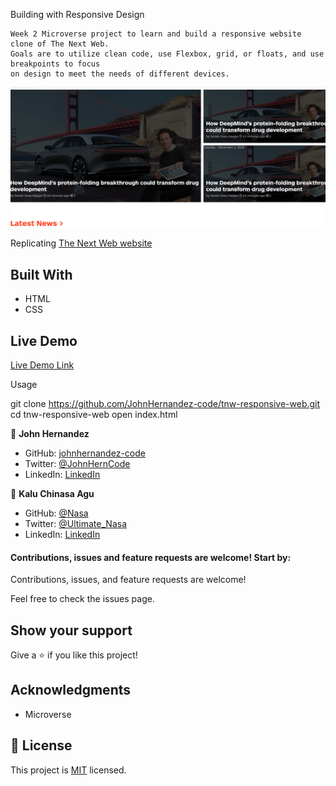 Building with Responsive Design

    Week 2 Microverse project to learn and build a responsive website clone of The Next Web.
    Goals are to utilize clean code, use Flexbox, grid, or floats, and use breakpoints to focus
    on design to meet the needs of different devices. 



![screenshot](./images/sshot.png)

Replicating [The Next Web website](https://thenextweb.com/)

## Built With

   - HTML
   - CSS

## Live Demo

[Live Demo Link](https://johnhernandez-code.github.io/tnw-responsive-web/)

Usage

git clone https://github.com/JohnHernandez-code/tnw-responsive-web.git
cd tnw-responsive-web
open index.html


👤 **John Hernandez**

- GitHub: [johnhernandez-code](https://github.com/johnhernandez-code)
- Twitter: [@JohnHernCode](https://twitter.com/JohnHernCode)
- LinkedIn: [LinkedIn](https://www.linkedin.com/in/john-hernandez-56a7821b8/)

👤 **Kalu Chinasa Agu**

- GitHub: [@Nasa](https://github.com/Nasa28)
- Twitter: [@Ultimate_Nasa](https://twitter.com/Ultimate_Nasa)
- LinkedIn: [LinkedIn](https://www.linkedin.com/in/kalu-chinasa-agu-a15080103/)

#### Contributions, issues and feature requests are welcome! Start by:

Contributions, issues, and feature requests are welcome!

Feel free to check the issues page.

## Show your support

Give a ⭐️ if you like this project!
## Acknowledgments

- Microverse

## 📝 License

This project is [MIT](https://github.com/JohnHernandez-code/tnw-responsive-web/blob/main/LICENSE) licensed.